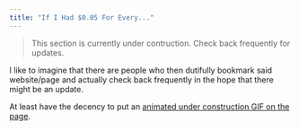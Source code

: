 ```yaml
---
title: "If I Had $0.05 For Every..."
---
```

<blockquote><p>This section is currently under contruction. Check back frequently for updates.</p></blockquote>
<p>I like to imagine that there are people who then dutifully bookmark said website/page and actually check back frequently in the hope that there might be an update.</p>
<p>At least have the decency to put an <a href="http://www.mikesfreegifs.com/main4/construct10.htm">animated under construction GIF on the page</a>.</p>
